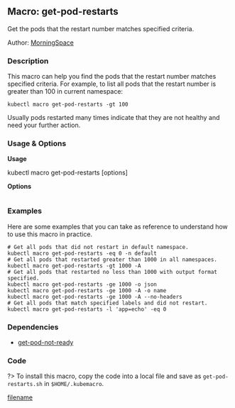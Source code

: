 ## Macro: get-pod-restarts

Get the pods that the restart number matches specified criteria.

Author: [MorningSpace](https://github.com/morningspace/)

<!-- tabs:start -->

### **Description**


This macro can help you find the pods that the restart number matches specified criteria.
For example, to list all pods that the restart number is greater than 100 in current namespace:
```shell
kubectl macro get-pod-restarts -gt 100
```

Usually pods restarted many times indicate that they are not healthy and need your further action.



### **Usage & Options**

**Usage**

kubectl macro get-pod-restarts [options]

**Options**

```

```

### **Examples**

Here are some examples that you can take as reference to understand how to use this macro in practice.
```shell
# Get all pods that did not restart in default namespace.
kubectl macro get-pod-restarts -eq 0 -n default
# Get all pods that restarted greater than 1000 in all namespaces.
kubectl macro get-pod-restarts -gt 1000 -A
# Get all pods that restarted no less than 1000 with output format specified.
kubectl macro get-pod-restarts -ge 1000 -o json
kubectl macro get-pod-restarts -ge 1000 -A -o name
kubectl macro get-pod-restarts -ge 1000 -A --no-headers
# Get all pods that match specified labels and did not restart.
kubectl macro get-pod-restarts -l 'app=echo' -eq 0

```

### **Dependencies**

* [get-pod-not-ready](docs/get-pod-not-ready.md)

### **Code**

?> To install this macro, copy the code into a local file and save as `get-pod-restarts.sh` in `$HOME/.kubemacro`.

[filename](../bin/get-pod-restarts.sh ':include :type=code shell')

<!-- tabs:end -->
